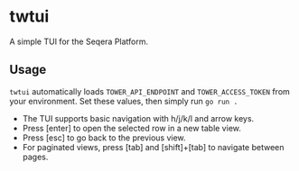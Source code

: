# twtui

A simple TUI for the Seqera Platform.

## Usage

`twtui` automatically loads `TOWER_API_ENDPOINT` and `TOWER_ACCESS_TOKEN` from your
environment. Set these values, then simply run `go run .`

* The TUI supports basic navigation with h/j/k/l and arrow keys.
* Press [enter] to open the selected row in a new table view.
* Press [esc] to go back to the previous view.
* For paginated views, press [tab] and [shift]+[tab] to navigate between pages.
